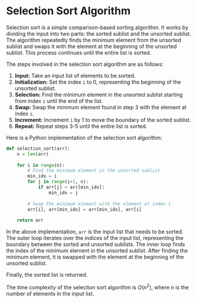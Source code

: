 # Selection Sort Algorithm

Selection sort is a simple comparison-based sorting algorithm. It works by dividing the input into two parts: the sorted sublist and the unsorted sublist. The algorithm repeatedly finds the minimum element from the unsorted sublist and swaps it with the element at the beginning of the unsorted sublist. This process continues until the entire list is sorted.

The steps involved in the selection sort algorithm are as follows:

1. **Input:** Take an input list of elements to be sorted.
2. **Initialization:** Set the index `i` to 0, representing the beginning of the unsorted sublist.
3. **Selection:** Find the minimum element in the unsorted sublist starting from index `i` until the end of the list.
4. **Swap:** Swap the minimum element found in step 3 with the element at index `i`.
5. **Increment:** Increment `i` by 1 to move the boundary of the sorted sublist.
6. **Repeat:** Repeat steps 3-5 until the entire list is sorted.

Here is a Python implementation of the selection sort algorithm:

```python
def selection_sort(arr):
    n = len(arr)
    
    for i in range(n):
        # Find the minimum element in the unsorted sublist
        min_idx = i
        for j in range(i+1, n):
            if arr[j] < arr[min_idx]:
                min_idx = j
        
        # Swap the minimum element with the element at index i
        arr[i], arr[min_idx] = arr[min_idx], arr[i]
    
    return arr
```

In the above implementation, `arr` is the input list that needs to be sorted. The outer loop iterates over the indices of the input list, representing the boundary between the sorted and unsorted sublists. The inner loop finds the index of the minimum element in the unsorted sublist. After finding the minimum element, it is swapped with the element at the beginning of the unsorted sublist.

Finally, the sorted list is returned.

The time complexity of the selection sort algorithm is $O(n^2)$, where $n$ is the number of elements in the input list.